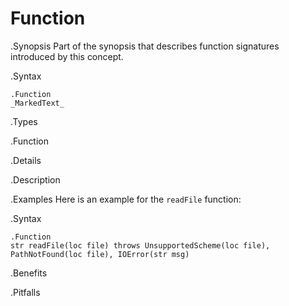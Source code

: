 # Function

.Synopsis
Part of the synopsis that describes function signatures introduced by this concept.

.Syntax
```
.Function
_MarkedText_
```

.Types

.Function

.Details

.Description

.Examples
Here is an example for the `readFile` function:


.Syntax
```
.Function
str readFile(loc file) throws UnsupportedScheme(loc file), PathNotFound(loc file), IOError(str msg)
```

.Benefits

.Pitfalls

